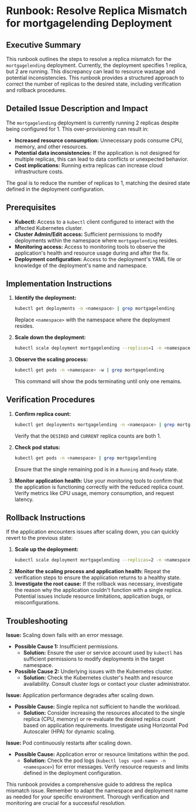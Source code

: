# Runbook: Resolve Replica Mismatch for mortgagelending Deployment

## Executive Summary

This runbook outlines the steps to resolve a replica mismatch for the `mortgagelending` deployment. Currently, the deployment specifies 1 replica, but 2 are running. This discrepancy can lead to resource wastage and potential inconsistencies. This runbook provides a structured approach to correct the number of replicas to the desired state, including verification and rollback procedures.

## Detailed Issue Description and Impact

The `mortgagelending` deployment is currently running 2 replicas despite being configured for 1. This over-provisioning can result in:

* **Increased resource consumption:** Unnecessary pods consume CPU, memory, and other resources.
* **Potential data inconsistencies:** If the application is not designed for multiple replicas, this can lead to data conflicts or unexpected behavior.
* **Cost implications:**  Running extra replicas can increase cloud infrastructure costs.

The goal is to reduce the number of replicas to 1, matching the desired state defined in the deployment configuration.

## Prerequisites

* **Kubectl:** Access to a `kubectl` client configured to interact with the affected Kubernetes cluster.
* **Cluster Admin/Edit access:**  Sufficient permissions to modify deployments within the namespace where `mortgagelending` resides.
* **Monitoring access:** Access to monitoring tools to observe the application's health and resource usage during and after the fix.
* **Deployment configuration:** Access to the deployment's YAML file or knowledge of the deployment's name and namespace.


## Implementation Instructions

1. **Identify the deployment:**
    ```bash
    kubectl get deployments -n <namespace> | grep mortgagelending
    ```
    Replace `<namespace>` with the namespace where the deployment resides.

2. **Scale down the deployment:**
    ```bash
    kubectl scale deployment mortgagelending --replicas=1 -n <namespace>
    ```

3. **Observe the scaling process:**
    ```bash
    kubectl get pods -n <namespace> -w | grep mortgagelending
    ```
    This command will show the pods terminating until only one remains.

## Verification Procedures

1. **Confirm replica count:**
    ```bash
    kubectl get deployments mortgagelending -n <namespace> | grep mortgagelending
    ```
    Verify that the `DESIRED` and `CURRENT` replica counts are both 1.

2. **Check pod status:**
    ```bash
    kubectl get pods -n <namespace> | grep mortgagelending
    ```
    Ensure that the single remaining pod is in a `Running` and `Ready` state.

3. **Monitor application health:** Use your monitoring tools to confirm that the application is functioning correctly with the reduced replica count. Verify metrics like CPU usage, memory consumption, and request latency.


## Rollback Instructions

If the application encounters issues after scaling down, you can quickly revert to the previous state:

1. **Scale up the deployment:**
    ```bash
    kubectl scale deployment mortgagelending --replicas=2 -n <namespace>
    ```
2. **Monitor the scaling process and application health:**  Repeat the verification steps to ensure the application returns to a healthy state.
3. **Investigate the root cause:**  If the rollback was necessary, investigate the reason why the application couldn't function with a single replica. Potential issues include resource limitations, application bugs, or misconfigurations.

## Troubleshooting

**Issue:** Scaling down fails with an error message.

* **Possible Cause 1:** Insufficient permissions.
    * **Solution:** Ensure the user or service account used by `kubectl` has sufficient permissions to modify deployments in the target namespace.
* **Possible Cause 2:**  Underlying issues with the Kubernetes cluster.
    * **Solution:**  Check the Kubernetes cluster's health and resource availability. Consult cluster logs or contact your cluster administrator.

**Issue:** Application performance degrades after scaling down.

* **Possible Cause:** Single replica not sufficient to handle the workload.
    * **Solution:**  Consider increasing the resources allocated to the single replica (CPU, memory) or re-evaluate the desired replica count based on application requirements.  Investigate using Horizontal Pod Autoscaler (HPA) for dynamic scaling.


**Issue:** Pod continuously restarts after scaling down.

* **Possible Cause:**  Application error or resource limitations within the pod.
    * **Solution:** Check the pod logs (`kubectl logs <pod-name> -n <namespace>`) for error messages. Verify resource requests and limits defined in the deployment configuration.




This runbook provides a comprehensive guide to address the replica mismatch issue. Remember to adapt the namespace and deployment name as needed for your specific environment.  Thorough verification and monitoring are crucial for a successful resolution. 
